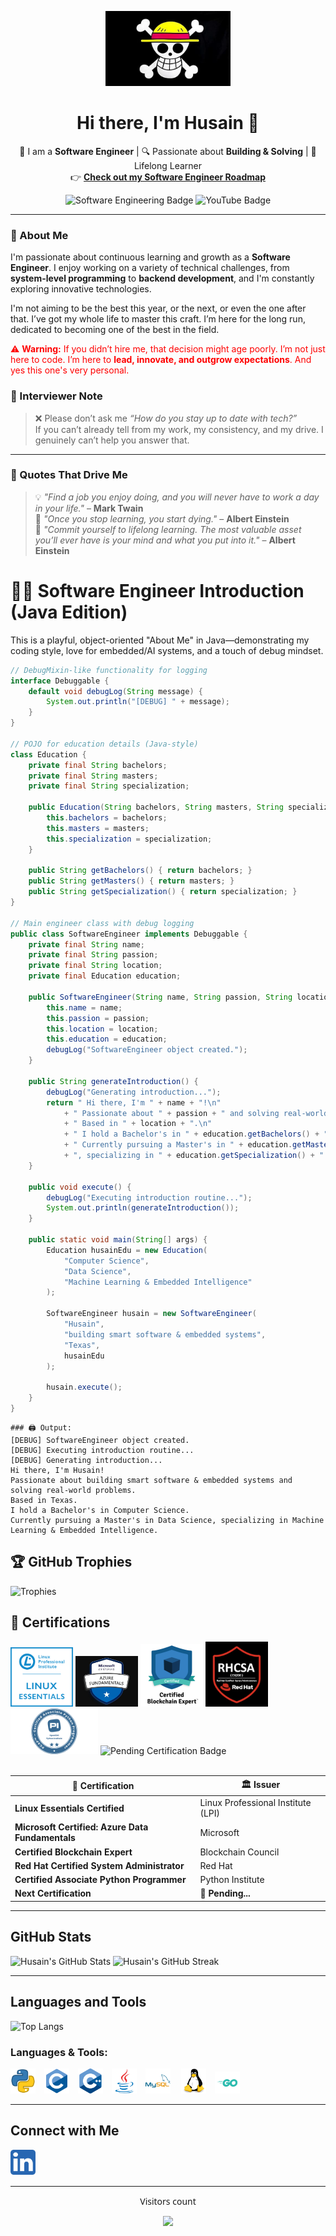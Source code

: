 <p align="center">
  <img src="https://raw.githubusercontent.com/HusainCode/HusainCode/main/Images/One_Piece.webp" alt="Straw Hat Pirates Logo" width="200"/>
</p>

<h1 align="center">Hi there, I'm Husain 👋</h1>

<p align="center">
  🚀 I am a <strong>Software Engineer</strong> | 🔍 Passionate about <strong>Building & Solving</strong> | 🎯 Lifelong Learner  
  <br>
  👉 <a href="https://roadmap.sh/r/embeddediot-software-engineers" target="_blank"><strong>Check out my Software Engineer Roadmap</strong></a>
</p>

<p align="center">
  <img src="https://img.shields.io/badge/Software%20Engineering-%E2%9C%94%EF%B8%8F-blue" alt="Software Engineering Badge" />
  <img src="https://img.shields.io/badge/YouTube-Coming%20Soon-red" alt="YouTube Badge" />
</p>

---

### 🌟 About Me  
I'm passionate about continuous learning and growth as a **Software Engineer**. I enjoy working on a variety of technical challenges, from **system-level programming** to **backend development**, and I'm constantly exploring innovative technologies.

I'm not aiming to be the best this year, or the next, or even the one after that. I’ve got my whole life to master this craft. I’m here for the long run, dedicated to becoming one of the best in the field.

<p style="color:red;">
  ⚠️ <strong>Warning:</strong> If you didn’t hire me, that decision might age poorly. I’m not just here to code. I’m here to <strong>lead, innovate, and outgrow expectations</strong>. And yes this one's very personal.
</p>

### 📝 Interviewer Note  
> ❌ Please don’t ask me *“How do you stay up to date with tech?”*  
> If you can’t already tell from my work, my consistency, and my drive. I genuinely can’t help you answer that.

---

### 💬 Quotes That Drive Me  
> 💡 _"Find a job you enjoy doing, and you will never have to work a day in your life."_ – **Mark Twain**  
> 🧠 _"Once you stop learning, you start dying."_ – **Albert Einstein**  
> 🔁 _"Commit yourself to lifelong learning. The most valuable asset you’ll ever have is your mind and what you put into it."_ – **Albert Einstein**


# 👨‍💻 Software Engineer Introduction (Java Edition)

This is a playful, object-oriented "About Me" in Java—demonstrating my coding style, love for embedded/AI systems, and a touch of debug mindset.

```java
// DebugMixin-like functionality for logging
interface Debuggable {
    default void debugLog(String message) {
        System.out.println("[DEBUG] " + message);
    }
}

// POJO for education details (Java-style)
class Education {
    private final String bachelors;
    private final String masters;
    private final String specialization;

    public Education(String bachelors, String masters, String specialization) {
        this.bachelors = bachelors;
        this.masters = masters;
        this.specialization = specialization;
    }

    public String getBachelors() { return bachelors; }
    public String getMasters() { return masters; }
    public String getSpecialization() { return specialization; }
}

// Main engineer class with debug logging
public class SoftwareEngineer implements Debuggable {
    private final String name;
    private final String passion;
    private final String location;
    private final Education education;

    public SoftwareEngineer(String name, String passion, String location, Education education) {
        this.name = name;
        this.passion = passion;
        this.location = location;
        this.education = education;
        debugLog("SoftwareEngineer object created.");
    }

    public String generateIntroduction() {
        debugLog("Generating introduction...");
        return " Hi there, I'm " + name + "!\n"
            + " Passionate about " + passion + " and solving real-world problems.\n"
            + " Based in " + location + ".\n"
            + " I hold a Bachelor's in " + education.getBachelors() + ".\n"
            + " Currently pursuing a Master's in " + education.getMasters()
            + ", specializing in " + education.getSpecialization() + ".\n";
    }

    public void execute() {
        debugLog("Executing introduction routine...");
        System.out.println(generateIntroduction());
    }

    public static void main(String[] args) {
        Education husainEdu = new Education(
            "Computer Science",
            "Data Science",
            "Machine Learning & Embedded Intelligence"
        );

        SoftwareEngineer husain = new SoftwareEngineer(
            "Husain",
            "building smart software & embedded systems",
            "Texas",
            husainEdu
        );

        husain.execute();
    }
}


```
```
### 🖨️ Output:
[DEBUG] SoftwareEngineer object created.
[DEBUG] Executing introduction routine...
[DEBUG] Generating introduction...
Hi there, I'm Husain!
Passionate about building smart software & embedded systems and solving real-world problems.
Based in Texas.
I hold a Bachelor's in Computer Science.
Currently pursuing a Master's in Data Science, specializing in Machine Learning & Embedded Intelligence.

```

## 🏆 GitHub Trophies

![Trophies](https://github-profile-trophy.vercel.app/?username=HusainCode&theme=discord&column=7&no-frame=true&margin-w=5&margin-h=5)

## 🏅 Certifications

<div align="left">
  <img src="https://github.com/HusainCode/HusainCode/blob/main/Images/Essentials-Linux_250_0.webp" alt="Linux Essentials Certified" width="100" />
  <img src="https://github.com/HusainCode/HusainCode/blob/main/Images/azuredata.jpg" alt="Microsoft Certified: Azure Data Fundamentals" width="100" />
  <img src="https://github.com/HusainCode/HusainCode/blob/main/Images/blcokchain.png" alt="Certified Blockchain Expert" width="100" />
  <img src="https://github.com/HusainCode/HusainCode/blob/main/Images/rhcsa.png" alt="Red Hat Certified System Administrator" width="100" />
  <img src="https://github.com/HusainCode/HusainCode/blob/main/Images/PCAPI.png" alt="Certified Associate Python Programmer" width="140" />
  <img src="https://img.shields.io/badge/NEXT_CERT-PENDING-important?style=for-the-badge" alt="Pending Certification Badge" />
</div>

<br>

| 🧾 Certification                                | 🏛️ Issuer                             |
|------------------------------------------------|----------------------------------------|
| **Linux Essentials Certified**                 | Linux Professional Institute (LPI)     |
| **Microsoft Certified: Azure Data Fundamentals** | Microsoft                             |
| **Certified Blockchain Expert**                | Blockchain Council                     |
| **Red Hat Certified System Administrator**     | Red Hat                                |
| **Certified Associate Python Programmer**        | Python Institute                       |
| **Next Certification**                         | <span id="pending-cert" style="font-weight:bold;">🔄 Pending...</span> |

---

## GitHub Stats

![Husain's GitHub Stats](https://github-readme-stats.vercel.app/api?username=HusainCode&show_icons=true&theme=dark&count_private=true)
![Husain's GitHub Streak](https://streak-stats.demolab.com?user=HusainCode&theme=dark)

<hr>

## Languages and Tools

![Top Langs](https://github-readme-stats.vercel.app/api/top-langs/?username=HusainCode&layout=compact&theme=radical)

### Languages & Tools:

<p align="left">
  <img src="https://raw.githubusercontent.com/HusainCode/HusainCode/main/Images/4518857_python_icon.svg" alt="Python" width="40" style="margin-right: 10px;"/>
  <img src="https://raw.githubusercontent.com/HusainCode/HusainCode/main/Images/c.svg" alt="C" width="40" style="margin-right: 10px;"/>
  <img src="https://raw.githubusercontent.com/HusainCode/HusainCode/main/Images/cplusplus.svg" alt="C++" width="40" style="margin-right: 10px;"/>
  <img src="https://raw.githubusercontent.com/HusainCode/HusainCode/main/Images/java.svg" alt="Java" width="40" style="margin-right: 10px;"/>
  <img src="https://raw.githubusercontent.com/HusainCode/HusainCode/main/Images/mysql.svg" alt="MySQL" width="40" style="margin-right: 13px;"/>
  <img src="https://raw.githubusercontent.com/HusainCode/HusainCode/main/Images/linux.svg" alt="Linux" width="40" style="margin-right: 10px;"/>
  <img src="https://raw.githubusercontent.com/HusainCode/HusainCode/main/Images/Go-Logo_Aqua.svg" alt="Go" width="40" style="margin-right: 13px;"/>
  
</p>

<hr>

## Connect with Me

<div align="left" style="font-family: 'Segoe UI', Tahoma, Geneva, Verdana, sans-serif;">
  <a href="https://www.linkedin.com/in/husain-alshaikhahmed-a6892617b" target="_blank">
    <img src="https://raw.githubusercontent.com/HusainCode/HusainCode/main/Images/5296501_linkedin_network_linkedin%20logo_icon.svg" alt="LinkedIn Profile" width="40" style="margin-right: 10px;"/>
  </a>
</div>


<hr>

<div align="center" style="font-family: 'Segoe UI', Tahoma, Geneva, Verdana, sans-serif;">
  <p>Visitors count</p>
  <img src="https://profile-counter.glitch.me/HusainCode/count.svg" />
</div>



